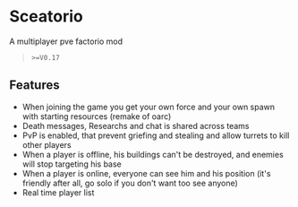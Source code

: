 # Sceatorio
A multiplayer pve factorio mod

> `>=V0.17`

## Features

- When joining the game you get your own force and your own spawn with starting resources (remake of oarc)
- Death messages, Researchs and chat is shared across teams
- PvP is enabled, that prevent griefing and stealing and allow turrets to kill other players
- When a player is offline, his buildings can't be destroyed, and enemies will stop targeting his base
- When a player is online, everyone can see him and his position (it's friendly after all, go solo if you don't want too see anyone)
- Real time player list